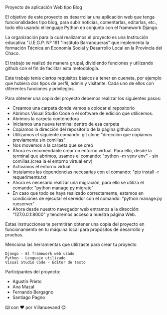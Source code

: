 Proyecto de aplicación Web tipo Blog

El objetivo de este proyecto es desarrollar una aplicación web que tenga funcionalidades tipo blog, para subir noticias, comentarlas, editarlas, etc., todo ello usando el lenguaje Python en conjunto con el framework Django.

La organización para la cual realizamos el proyecto es una Institución educativa "U.E.G.P. Nº 161 "Instituto Barranqueras" que implementa la formación Técnica en Economía Social y Desarrollo Local en la Provincia del Chaco.

El trabajo se realizó de manera grupal, dividiendo funciones y utilizando github con el fin de facilitar esta metodología.

Este trabajo tenía ciertos requisitos básicos a tener en cueneta, por ejemplo que hubiera dos tipos de perfil, admin y visitante. Cada uno de ellos con diferentes funciones y privilegios.


Para obtener una copia del proyecto debemos realizar los siguientes pasos:

* Creamos una carpeta donde vamos a colocar el repositorio
* Abrimos Visual Studio Code o el software de edición que utilicemos.
* Abrimos la carpeta contenedora
* Iniciamos una nueva terminal dentro de esa carpeta
* Copiamos la dirección del repositorio de la página github.com
* Utilizamos el siguiente comando: git clone "dirección que copiamos previamente sin comillas"
* Nos movemos a la carpeta que se creó
* Ahora es recomendable crear un entorno virtual. Para ello, desde la terminal que abrimos, usamos el comando: "python -m venv env" - sin comillas.(crea la el entorno virtual env)
* Activamos el entorno virtual
* Instalamos las dependencias necesarias con el comando: "pip install -r requeriments.txt
* Ahora es necesario realizar una migración, para ello se utiliza el comando: "python manage.py migrate"
* En caso que todo se haya realizado correctamente, estamos en condiciones de ejecutar el servidor con el comando: "python manage.py runserver"
* Ahora desde nuestro navegador web entramos a la dirección: "127.0.0.1:8000" y tendremos acceso a nuestra página Web.

Estas instrucciones te permitirán obtener una copia del proyecto en funcionamiento en tu máquina local para propósitos de desarrollo y pruebas.


Menciona las herramientas que utilizaste para crear tu proyecto

    Django - El framework web usado
    Python - Lenguaje utilizado
    Visual Studio Code - Editor de texto

Participantes del proyecto:
* Agustín Prieto
* Ana Mazal
* Fernando Bergagno
* Santiago Pagno


⌨️ con ❤️ por Villanuevand 😊

